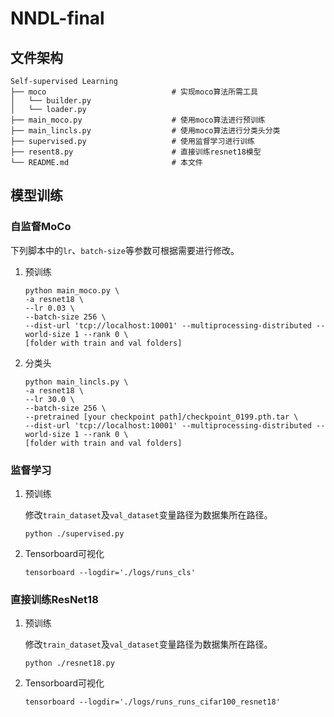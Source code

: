 # NNDL-final

## 文件架构
```
Self-supervised Learning
├── moco                            # 实现moco算法所需工具
│   └── builder.py
│   └── loader.py
├── main_moco.py                    # 使用moco算法进行预训练
├── main_lincls.py                  # 使用moco算法进行分类头分类
├── supervised.py                   # 使用监督学习进行训练
├── resent8.py                      # 直接训练resnet18模型
└── README.md                       # 本文件
```

## 模型训练
### 自监督MoCo

下列脚本中的`lr`、`batch-size`等参数可根据需要进行修改。

1. 预训练
   
   ```
   python main_moco.py \
   -a resnet18 \
   --lr 0.03 \
   --batch-size 256 \
   --dist-url 'tcp://localhost:10001' --multiprocessing-distributed --world-size 1 --rank 0 \
   [folder with train and val folders]
2. 分类头
   
   ```
   python main_lincls.py \
   -a resnet18 \
   --lr 30.0 \
   --batch-size 256 \
   --pretrained [your checkpoint path]/checkpoint_0199.pth.tar \
   --dist-url 'tcp://localhost:10001' --multiprocessing-distributed --world-size 1 --rank 0 \
   [folder with train and val folders]
   ```

### 监督学习
1. 预训练
   
   修改`train_dataset`及`val_dataset`变量路径为数据集所在路径。
   ```
   python ./supervised.py
   ```
2. Tensorboard可视化
   ```
   tensorboard --logdir='./logs/runs_cls'
   ```


### 直接训练ResNet18
1. 预训练
   
   修改`train_dataset`及`val_dataset`变量路径为数据集所在路径。
   ```
   python ./resnet18.py
   ```
2. Tensorboard可视化
   ```
   tensorboard --logdir='./logs/runs_runs_cifar100_resnet18'
   ```



